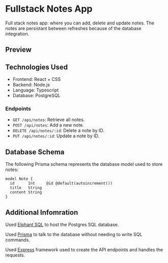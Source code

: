 # Fullstack Notes App

Full stack notes app: where you can add, delete and update notes.
The notes are persistant between refreshes because of the database integration.

## Preview


## Technologies Used

- Frontend: React + CSS
- Backend: Node.js
- Language: Typescript
- Database: PostgreSQL

### Endpoints

- `GET /api/notes`: Retrieve all notes.
- `POST /api/notes`: Add a new note.
- `DELETE /api/notes/:id`: Delete a note by ID.
- `PUT /api/notes/:id`: Update a note by ID.

## Database Schema

The following Prisma schema represents the database model used to store notes:

```prisma
model Note {
  id      Int     @id @default(autoincrement())
  title   String
  content String
}
```

## Additional Infomration

Used [Elphant SQL](https://www.elephantsql.com/) to host the Postgres SQL database.

Used [Prisma](https://www.prisma.io/docs/orm/prisma-client) to talk to the database without needing to write SQL commands.

Used [Express](https://expressjs.com/) framework used to create the API endpoints and handles the requests.